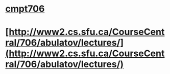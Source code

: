 # [cmpt706](http://www2.cs.sfu.ca/CourseCentral/706/abulatov/)

# [http://www2.cs.sfu.ca/CourseCentral/706/abulatov/lectures/](http://www2.cs.sfu.ca/CourseCentral/706/abulatov/lectures/)
